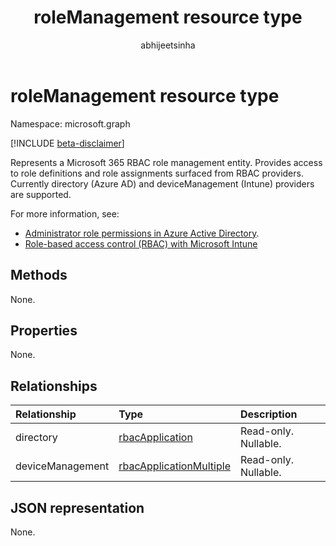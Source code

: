 ﻿---
title: "roleManagement resource type"
description: "RBAC role management resource"
localization_priority: Normal
author: "abhijeetsinha"
ms.prod: "microsoft-identity-platform"
doc_type: "resourcePageType"
---

# roleManagement resource type

Namespace: microsoft.graph

[!INCLUDE [beta-disclaimer](../../includes/beta-disclaimer.md)]

Represents a Microsoft 365 RBAC role management entity. Provides access to role definitions and role assignments surfaced from RBAC providers. Currently directory (Azure AD) and  deviceManagement (Intune) providers are supported. 

For more information, see: 
* [Administrator role permissions in Azure Active Directory](/azure/active-directory/users-groups-roles/directory-assign-admin-roles).
* [Role-based access control (RBAC) with Microsoft Intune](/mem/intune/fundamentals/role-based-access-control)

## Methods

None.

## Properties

None.

## Relationships

| Relationship     | Type                                                  | Description          |
| :--------------- | :---------------------------------------------------- | :------------------- |
| directory        | [rbacApplication](rbacapplication.md)                 | Read-only. Nullable. |
| deviceManagement | [rbacApplicationMultiple](rbacapplicationmultiple.md) | Read-only. Nullable. |

## JSON representation

None.

<!-- uuid: 16cd6b66-4b1a-43a1-adaf-3a886856ed98
2019-02-04 14:57:30 UTC -->

<!-- {
  "type": "#page.annotation",
  "description": "roleManagement resource",
  "keywords": "",
  "section": "documentation",
  "tocPath": ""
}-->